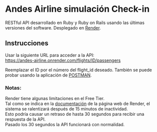 # Andes Airline simulación Check-in
RESTful API desarrollado en Ruby y Ruby on Rails usando las últimas versiones del software.
Desplegado en [Render](https://render.com/).

## Instrucciones
Usar la siguiente URL para acceder a la API:<br>
https://andes-airline.onrender.com/flights/ID/passengers

Reemplazar el ID por el número del flight_id deseado.
También se puede probar usando la aplicación de [POSTMAN](https://www.postman.com/).

### Notas:
Render tiene algunas limitaciones en el Free Tier.<br>
Tal como se indica en la [documentación](https://render.com/docs/free#free-web-services) de la página web de Render, el sistema se ralentizará después de 15 minutos de inactividad.<br>
Esto podría causar un retraso de hasta 30 segundos para recibir una respuesta de la API.<br>
Pasado los 30 segundos la API funcionará con normalidad.<br>
